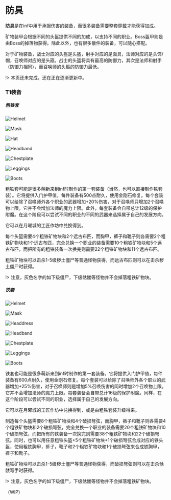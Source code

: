 # 防具

**防具**是在inf中用于承担伤害的装备，而很多装备需要整套穿戴才能获得加成。

矿物装甲会根据不同的头盔提供不同的加成，以支持不同的职业。Boss盔甲则是由Boss的掉落物获得。除此以外，也有很多散件的装备，可以随心搭配。

对于矿物装备，战士对应的头盔是头盔，射手对应的是面具，法师对应的是头饰/帽，召唤师对应的是头箍。战士的头盔将具有最高的防御力，其次是法师和射手（防御力相同），而召唤师的头箍的防御力最低。

!> 本页还未完成，还在正在逐渐更新中。


### T1装备

##### 粗铁套

![Helmet](../../assets/images/inf/items/Armors/Pig_iron_Helmet.png)

![Mask](../../assets/images/inf/items/Armors/Pig_iron_Mask.png)

![Hat](../../assets/images/inf/items/Armors/Pig_iron_Hat.png)

![Headband](../../assets/images/inf/items/Armors/Pig_iron_Headband.png)

![Chestplate](../../assets/images/inf/items/Armors/Pig_iron_Chestplate.png)

![Leggings](../../assets/images/inf/items/Armors/Pig_iron_Leggings.png)

![Boots](../../assets/images/inf/items/Armors/Pig_iron_Boots.png)


粗铁套可能是很多萌新来到inf时制作的第一套装备（当然，也可以直接制作铁套装）。它将提供入门护甲值，每件装备有500点耐久，使用金刚石修复。每个套装可以给除了召唤师外各个职业的武器增加+20%伤害，对于召唤师只增加2个召唤物上限。它并不会增加法师的魔力上限。此外，每套装备会自带总计12级的保护附魔。在这个阶段可以尝试不同的职业的不同的武器来选择属于自己的发展方向。

它可以在月曜城的工匠作坊中兑换得到。

每个头盔需要4个粗铁矿物块和2个远古布匹，而胸甲，裤子和靴子则各需要2个粗铁矿物块和1个远古布匹，完全兑换一个职业的装备需要10个粗铁矿物块和5个远古布匹，而把所有的粗铁装备一次换完则需要22个粗铁矿物块和11个远古布匹。

粗铁矿物块可以击杀1-5级秽土僵尸等普通怪物获得，而远古布匹则可以在击杀秽土僵尸时获得。

!> 注意，灰色名字的如下级僵尸，下级骷髅等怪物并不会掉落粗铁矿物块。


##### 铁套
![Helmet](../../assets/images/inf/items/Armors/Iron_Helmet.png)

![Mask](../../assets/images/inf/items/Armors/Iron_Mask.png)

![Headdress](../../assets/images/inf/items/Armors/Iron_Headdress.png)

![Headband](../../assets/images/inf/items/Armors/Iron_Headband.png)

![Chestplate](../../assets/images/inf/items/Armors/Iron_Chestplate.png)

![Leggings](../../assets/images/inf/items/Armors/Iron_Leggings.png)

![Boots](../../assets/images/inf/items/Armors/Iron_Boots.png)

铁套也可能是很多萌新来到inf时制作的第一套装备。它将提供入门护甲值，每件装备有600点耐久，使用金刚石修复。每个套装可以给除了召唤师外各个职业的武器增加+25%伤害，对于召唤师则是增加5%召唤伤害的同时增加2个召唤物上限。它并不会增加法师的魔力上限。每套装备会自带总计16级的保护附魔。同样，在这个阶段可以尝试不同的职业，选择属于自己的发展方向。

它可以在月曜城的工匠作坊中兑换得到，或是由粗铁套装升级得来。

制造每个头盔需要8个粗铁矿物块和4个破损弩弦，而胸甲，裤子和靴子则各需要4个粗铁矿物块和2个破损弩弦，完全兑换一个职业的装备需要20个粗铁矿物块和10个破损弩弦，而把所有的铁装备一次换完则需要38个粗铁矿物块和22个破损弩弦。同时，也可以用任意粗铁头盔+5个粗铁矿物块+1个破损弩弦合成对应的铁头盔，使用粗铁胸甲，裤子，靴子和2个粗铁矿物块和1个破损弩弦来合成铁胸甲，裤子和靴子。

粗铁矿物块可以击杀1-5级秽土僵尸等普通怪物获得，而破损弩弦则可以在击杀骷髅弩手时获得。

!> 注意，灰色名字的如下级僵尸，下级骷髅等怪物并不会掉落粗铁矿物块。

（WIP）
